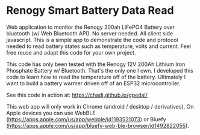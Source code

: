 # Renogy Smart Battery Data Read
Web application to monitor the Renogy 200ah LiFePO4 Battery over bluetooth (w/ Web Bluetooth API).  No server needed.  All client side javascript.  This is a simple app to demonstrate the code and protocol needed to read battery states such as temperature, volts and current.  Feel free reuse and adapt this code for your own project.

This code has only been tested with the Renogy 12V 200Ah Lithium Iron Phosphate Battery w/ Bluetooth.  That's the only one I own.  I developed this code to learn how to read the temperature off of the battery.  Ultimately I want to build a battery warmer driven off of an ESP32 microcontroller.

See this code in action at: https://chadj.github.io/gpedal/

This web app will only work in Chrome (android / desktop / derivatives).  On Apple devices you can use WebBLE (https://apps.apple.com/us/app/webble/id1193531073) or Bluefy (https://apps.apple.com/us/app/bluefy-web-ble-browser/id1492822055).
